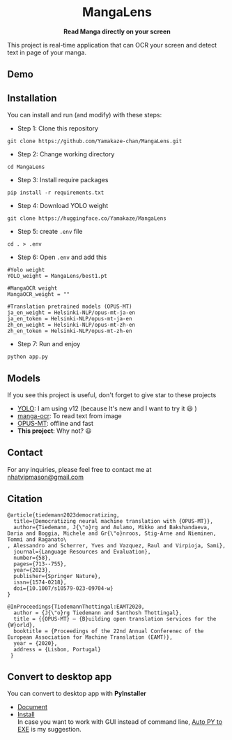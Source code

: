 # <center>MangaLens</center>
<text><center><strong>Read Manga directly on your screen</strong></center></text>

This project is real-time application that can OCR your screen and detect text in page of your manga.

## Demo

## Installation
You can install and run (and modify) with these steps:
- Step 1: Clone this repository
```
git clone https://github.com/Yamakaze-chan/MangaLens.git
```
- Step 2: Change working directory
```
cd MangaLens
```
- Step 3: Install require packages
```
pip install -r requirements.txt
```
- Step 4: Download YOLO weight
```
git clone https://huggingface.co/Yamakaze/MangaLens  
```
- Step 5: create `.env` file
```
cd . > .env
```
- Step 6: Open `.env` and add this
```
#Yolo weight
YOLO_weight = MangaLens/best1.pt

#MangaOCR weight
MangaOCR_weight = ""

#Translation pretrained models (OPUS-MT)
ja_en_weight = Helsinki-NLP/opus-mt-ja-en
ja_en_token = Helsinki-NLP/opus-mt-ja-en
zh_en_weight = Helsinki-NLP/opus-mt-zh-en
zh_en_token = Helsinki-NLP/opus-mt-zh-en
```
- Step 7: Run and enjoy
```
python app.py
```
## Models
If you see this project is useful, don't forget to give star to these projects
- [YOLO](https://github.com/ultralytics/ultralytics): I am using v12 (because It's new and I want to try it :smiley: )
- [manga-ocr](https://github.com/kha-white/manga-ocr): To read text from image
- [OPUS-MT](https://github.com/Helsinki-NLP/Opus-MT): offline and fast
- **This project**: Why not? :smiley:
## Contact
For any inquiries, please feel free to contact me at nhatvipmason@gmail.com
## Citation
```
@article{tiedemann2023democratizing,
  title={Democratizing neural machine translation with {OPUS-MT}},
  author={Tiedemann, J{\"o}rg and Aulamo, Mikko and Bakshandaeva, Daria and Boggia, Michele and Gr{\"o}nroos, Stig-Arne and Nieminen, Tommi and Raganato\
, Alessandro and Scherrer, Yves and Vazquez, Raul and Virpioja, Sami},
  journal={Language Resources and Evaluation},
  number={58},
  pages={713--755},
  year={2023},
  publisher={Springer Nature},
  issn={1574-0218},
  doi={10.1007/s10579-023-09704-w}
}

@InProceedings{TiedemannThottingal:EAMT2020,
  author = {J{\"o}rg Tiedemann and Santhosh Thottingal},
  title = {{OPUS-MT} — {B}uilding open translation services for the {W}orld},
  booktitle = {Proceedings of the 22nd Annual Conferenec of the European Association for Machine Translation (EAMT)},
  year = {2020},
  address = {Lisbon, Portugal}
 }
```
## Convert to desktop app
You can convert to desktop app with **PyInstaller**   
- [Document](https://pyinstaller.org/en/stable/)   
- [Install](https://pypi.org/project/pyinstaller/)   
In case you want to work with GUI instead of command line, [Auto PY to EXE](https://pypi.org/project/pyinstaller/) is my suggestion.